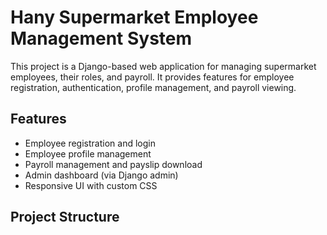 # Hany Supermarket Employee Management System

This project is a Django-based web application for managing supermarket employees, their roles, and payroll. It provides features for employee registration, authentication, profile management, and payroll viewing.

## Features

- Employee registration and login
- Employee profile management
- Payroll management and payslip download
- Admin dashboard (via Django admin)
- Responsive UI with custom CSS

## Project Structure

